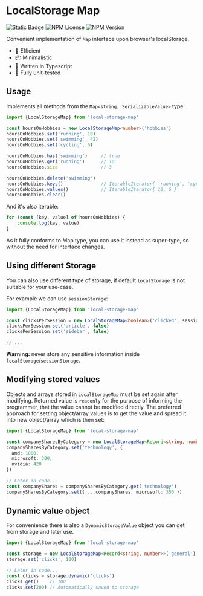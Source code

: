 # LocalStorage Map

[![Static Badge](https://img.shields.io/badge/build-passing-brightgreen)](https://github.com/m-bednar/local-storage-map)
![NPM License](https://img.shields.io/npm/l/local-storage-map)
[![NPM Version](https://img.shields.io/npm/v/local-storage-map)](https://www.npmjs.com/package/local-storage-map)

Convenient implementation of `Map` interface upon browser's localStorage.

- 🚀 Efficient
- 📦 Minimalistic
- 💪 Written in Typescript 
- 🧪 Fully unit-tested 

## Usage

Implements all methods from the `Map<string, SerializableValue>` type:

```typescript
import {LocalStorageMap} from 'local-storage-map'

const hoursOnHobbies = new LocalStorageMap<number>('hobbies')
hoursOnHobbies.set('running', 10)
hoursOnHobbies.set('swimming', 42)
hoursOnHobbies.set('cycling', 6)

hoursOnHobbies.has('swimming')     // true
hoursOnHobbies.get('running')      // 10
hoursOnHobbies.size                // 3

hoursOnHobbies.delete('swimming')
hoursOnHobbies.keys()              // IterableIterator{ 'running', 'cycling' }
hoursOnHobbies.values()            // IterableIterator{ 10, 6 }
hoursOnHobbies.clear()
```

And it's also iterable:

```typescript
for (const [key, value] of hoursOnHobbies) {
    console.log(key, value)
}
```

As it fully conforms to Map type, you can use it instead as super-type, so without the need for interface changes.

## Using different Storage 

You can also use different type of storage, if default `localStorage` is not suitable for your use-case. 

For example we can use `sessionStorage`:

```typescript
import {LocalStorageMap} from 'local-storage-map'

const clicksPerSession = new LocalStorageMap<boolean>('clicked', sessionStorage)
clicksPerSession.set('article', false)
clicksPerSession.set('sidebar', false)

// ... 
```

**Warning:** never store any sensitive information inside `localStorage`/`sessionStorage`.

## Modifying stored values

Objects and arrays stored in `LocalStorageMap` must be set again after modifying. Returned value is `readonly` for the purpose of 
informing the programmer, that the value cannot be modified directly. The preferred approach for setting object/array values is to get the value
and spread it into new object/array which is then set:

```typescript
import {LocalStorageMap} from 'local-storage-map'

const companySharesByCategory = new LocalStorageMap<Record<string, number>>('shares')
companySharesByCategory.set('technology', {
  amd: 1000,
  microsoft: 300,
  nvidia: 420
})

// Later in code...
const companyShares = companySharesByCategory.get('technology')
companySharesByCategory.set({ ...companyShares, microsoft: 350 })
```

## Dynamic value object

For convenience there is also a `DynamicStorageValue` object you can get from storage and later use.

```typescript
import {LocalStorageMap} from 'local-storage-map'

const storage = new LocalStorageMap<Record<string, number>>('general')
storage.set('clicks', 100)

// Later in code...
const clicks = storage.dynamic('clicks')
clicks.get()    // 100
clicks.set(200) // Automatically saved to storage
```

